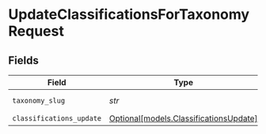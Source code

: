 # UpdateClassificationsForTaxonomyRequest


## Fields

| Field                                                                        | Type                                                                         | Required                                                                     | Description                                                                  |
| ---------------------------------------------------------------------------- | ---------------------------------------------------------------------------- | ---------------------------------------------------------------------------- | ---------------------------------------------------------------------------- |
| `taxonomy_slug`                                                              | *str*                                                                        | :heavy_check_mark:                                                           | Taxonomy slug                                                                |
| `classifications_update`                                                     | [Optional[models.ClassificationsUpdate]](../models/classificationsupdate.md) | :heavy_minus_sign:                                                           | N/A                                                                          |